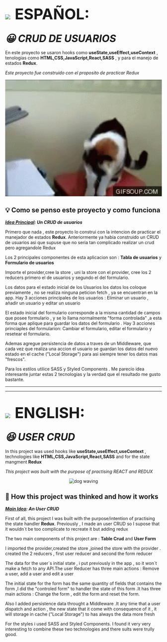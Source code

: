 # <img style="padding-right:0.5rem" src='https://img.freepik.com/vector-premium/bandera-argentina-bandera-argentina-ilustracion-vectorial_685751-66.jpg' width="50px" >  <span style="font-size:3rem">ESPAÑOL:</span>

## <i align="center" style="font-size:2rem">😀 CRUD DE USUARIOS</i>


En este proyecto se usaron hooks como **useState,useEffect,useContext** , tenologias como  **HTML,CSS,JavaScript,React,SASS** , y para el manejo de estados **Redux**.

 _Este proyecto fue construido con el proposito de practicar Redux_

<p align="center">
<img width="600px" heigth="600px" src="./src/assets/cat-printer.gif" alt="gato imprimiendo">
</p>

## 💡 Como se penso este proyecto y como funciona

**_<span style="text-decoration:underline">Idea Principal</span>: Un CRUD de usuarios_**

Primero que nada , este proyecto lo construi con la intencion de practicar el manejador de estados **Redux**.
Anteriormente ya habia construido un CRUD de usuarios asi que supuse que no seria tan complicado realizar un crud pero agregandole Redux

Los 2 principales componentes de esta aplicacion son : **Tabla de usuarios** y **Formulario de usuarios**

Importe el provider,cree la store , uni la store con el provider, cree los 2 reducers primero el de usuarios y segundo el del  formulario.

Los datos para el estado inicial de los Usuarios los datos los coloque previamente , no se realiza ninguna peticion fetch , ya se encuentran en la app. Hay 3 acciones principales de los usuarios : Eliminar un usuario , añadir un usuario y editar un usuario

El estado inicial del formulario corresponde a la misma cantidad de campos que posee formulario , y se lo llama normalmente "forma controlada" ,a  esta forma que aplique para guardar los datos del formulario . Hay 3 acciones princiaples del formularion: Cambiar el formulario, editar el formulario y resetear el formulario.

Ademas agregue persistencia de datos a traves de un Middleware, que cada vez que  realiza una accion el usuario se guardan los datos del nuevo estado  en el  cache ("Local Storage") para asi siempre tener los datos mas "frescos".

Para los estilos utilice SASS y Styled Components . Me parecio idea interesante juntar estas 2 tecnologias y la verdad que el resultado me gusto bastante.

-------------------------------------------------------------------------------------------
-------------------------------------------------------------------------------------------

# <img style="padding-right:0.5rem" src="https://img.freepik.com/vector-premium/gran-bretana-bandera-bandera-inglaterra-vector-icono-reino-unido-bandera-gran-bretana-10-eps_800531-104.jpg" width="50px"> <span style="font-size:3rem">ENGLISH:</span>

## <i align="center" style="font-size:2rem">😆 USER CRUD</i>
 
In this project was used hooks like **useState,useEffect,useContext** , technologies like  **HTML,CSS,JavaScript,React,SASS** and for the state mangment **Redux**

 _This project was built with the purpose of practising REACT and REDUX_


<p align="center">
<img width="600px" heigth="600px" src="./src/assets/dog-doggo.gif" alt="dog waving">
</p>

## 🤔 How this project was thinked and how it works

**_<span style="text-decoration:underline">Main Idea</span>: An User CRUD_**


First of all, this project I was built with the purpose/intention of practising the state handler **Redux**. Previously , I made an user CRUD so I supose that it wouldn´t be too complicate to recreate it but adding redux

The two main components of this project are : **Table Crud** and **User Form**

I imported the provider,created the store ,joined the store with the provider . created the 2 reducers , first user reducer and second the form reducer

The data for the user´s initial state , i put previously in the app , so it won´t make a fetch to any API.The user Reducer has three main actions : Remove a user, add a user and edit a user

The initial state for the form has the same quantity of fields that contains the form ,I did the "controled form" to handler the state of this form .It has three main actions : Change the form , edit the form and reset the form.

Also I added persistence data throught a Middleware .It any time that a user dispatch and action , the new state that it come with consequence of it , it will storage in cache ("Local Storage") to has always the data more fresh

For the styles i used SASS and Styled Components. I found it very very interesting  to combine these two technologies and there sults were trully good.

